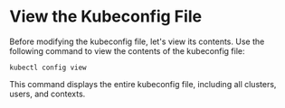 # View the Kubeconfig File

Before modifying the kubeconfig file, let's view its contents. Use the following command to view the contents of the kubeconfig file:

```shell
kubectl config view
```

This command displays the entire kubeconfig file, including all clusters, users, and contexts.
